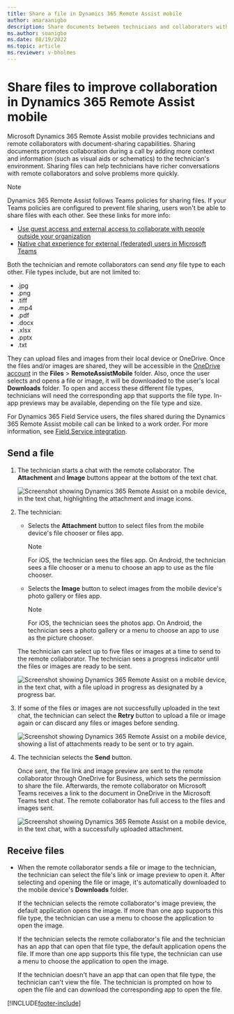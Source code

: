 ```yaml
---
title: Share a file in Dynamics 365 Remote Assist mobile
author: amaraanigbo
description: Share documents between technicians and collaborators with the Dynamics 365 Remote Assist mobile app.
ms.author: soanigbo
ms.date: 08/19/2022
ms.topic: article
ms.reviewer: v-bholmes
---
```


# Share files to improve collaboration in Dynamics 365 Remote Assist mobile

Microsoft Dynamics 365 Remote Assist mobile provides technicians and remote collaborators with document-sharing capabilities. Sharing documents promotes collaboration during a call by adding more context and information (such as visual aids or schematics) to the technician's environment. Sharing files can help technicians have richer conversations with remote collaborators and solve problems more quickly.  

> [!NOTE]
> Dynamics 365 Remote Assist follows Teams policies for sharing files. If your Teams policies are configured to prevent file sharing, users won't be able to share files with each other. See these links for more info:
> - [Use guest access and external access to collaborate with people outside your organization](https://docs.microsoft.com/microsoftteams/communicate-with-users-from-other-organizations#compare-external-and-guest-access)
> - [Native chat experience for external (federated) users in Microsoft Teams](https://docs.microsoft.com/microsoftteams/native-chat-for-external-users)
 
Both the technician and remote collaborators can send *any* file type to each other. File types include, but are not limited to: 

- .jpg 
- .png 
- .tiff 
- .mp4 
- .pdf 
- .docx 
- .xlsx 
- .pptx
- .txt 
 
They can upload files and images from their local device or OneDrive. Once the files and/or images are shared, they will be accessible in the [OneDrive account](https://onedrive.live.com/about/signin/) in the **Files** > **RemoteAssistMobile** folder. Also, once the user selects and opens a file or image, it will be downloaded to the user's local **Downloads** folder. To open and access these different file types, technicians will need the corresponding app that supports the file type. In-app previews may be available, depending on the file type and size.

For Dynamics 365 Field Service users, the files shared during the Dynamics 365 Remote Assist mobile call can be linked to a work order. For more information, see [Field Service integration](./fs-integration.md).

## Send a file 

1. The technician starts a chat with the remote collaborator. The **Attachment** and **Image** buttons appear at the bottom of the text chat.

   ![Screenshot showing Dynamics 365 Remote Assist on a mobile device, in the text chat, highlighting the attachment and image icons.](./media/filesicons.PNG)

2. The technician:

    - Selects the **Attachment** button to select files from the mobile device's file chooser or files app. 

       > [!Note]
       > For iOS, the technician sees the files app. On Android, the technician sees a file chooser or a menu to choose an app to use as the file chooser.

    - Selects the **Image** button to select images from the mobile device's photo gallery or files app. 
   
       > [!Note] 
       > For iOS, the technician sees the photos app. On Android, the technician sees a photo gallery or a menu to choose an app to use as the picture chooser.

   The technician can select up to five files or images at a time to send to the remote collaborator. The technician sees a progress indicator until the files or images are ready to be sent.

   ![Screenshot showing Dynamics 365 Remote Assist on a mobile device, in the text chat, with a file upload in progress as designated by a progress bar.](./media/files_progress.PNG "Upload")

3. If some of the files or images are not successfully uploaded in the text chat, the technician can select the **Retry** button to upload a file or image again or can discard any files or images before sending. 

   ![Screenshot showing Dynamics 365 Remote Assist on a mobile device, showing a list of attachments ready to be sent or to try again.](./media/files_fail.PNG "Retry")

5. The technician selects the **Send** button.

    Once sent, the file link and image preview are sent to the remote collaborator through OneDrive for Business, which sets the permission to share the file. Afterwards, the remote collaborator on Microsoft Teams receives a link to the document in OneDrive in the Microsoft Teams text chat. The remote collaborator has full access to the files and images sent. 

   ![Screenshot showing Dynamics 365 Remote Assist on a mobile device, in the text chat, with a successfully uploaded attachment.](./media/files_view.PNG)

## Receive files 

- When the remote collaborator sends a file or image to the technician, the technician can select the file's link or image preview to open it. After selecting and opening the file or image, it's automatically downloaded to the mobile device's **Downloads** folder. 

   If the technician selects the remote collaborator's image preview, the default application opens the image. If more than one app supports this file type, the technician can use a menu to choose the application to open the image. 

   If the technician selects the remote collaborator's file and the technician has an app that can open that file type, the default application opens the file. If more than one app supports this file type, the technician can use a menu to choose the application to open the image. 
 
   If the technician doesn't have an app that can open that file type, the technician can't view the file. The technician is prompted on how to open the file and can download the corresponding app to open the file.


[!INCLUDE[footer-include](../../includes/footer-banner.md)]
